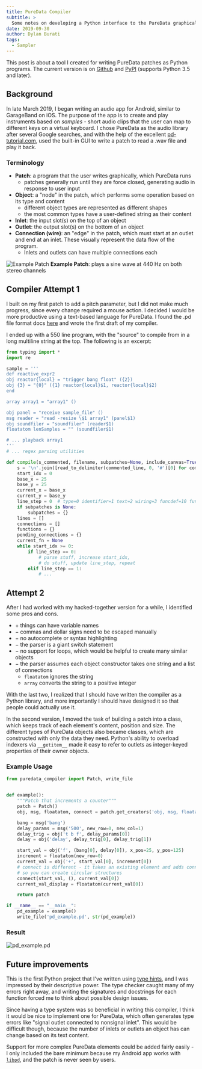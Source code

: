 ```yaml
---
title: PureData Compiler
subtitle: >
  Some notes on developing a Python interface to the PureData graphical audio language.
date: 2019-09-30
author: Dylan Burati
tags:
  - Sampler
---
```

This post is about a tool I created for writing PureData patches as Python
programs. The current version is on [Github][repo] and [PyPI][pypi] (supports
Python 3.5 and later).

[repo]: https://github.com/dylanburati/puredata-compiler
[pypi]: https://pypi.org/project/puredata-compiler

## Background

In late March 2019, I began writing an audio app for Android, similar to
GarageBand on iOS. The purpose of the app is to create and play instruments
based on *samples* - short audio clips that the user can map to different keys
on a virtual keyboard. I chose PureData as the audio library after several
Google searches, and with the help of the excellent [pd-tutorial.com](http://pd-tutorial.com),
used the built-in GUI to write a patch to read a .wav file and play it back.

### Terminology

- **Patch**: a program that the user writes graphically, which PureData runs
  - patches generally run until they are force closed, generating audio in
    response to user input
- **Object**: a "node" in the patch, which performs some operation based on its
  type and content
  - different object types are represented as different shapes
  - the most common types have a user-defined string as their content
- **Inlet**: the input slot(s) on the top of an object
- **Outlet**: the output slot(s) on the bottom of an object
- **Connection (wire)**: an "edge" in the patch, which must start at an outlet
  and end at an inlet. These visually represent the data flow of the program.
  - Inlets and outlets can have multiple connections each

![Example Patch](/assets/puredata-patch-example.png)
**Example Patch**: plays a sine wave at 440 Hz on both stereo channels

## Compiler Attempt 1

I built on my first patch to add a pitch parameter, but I did not make much
progress, since every change required a mouse action. I decided I would be more
productive using a text-based language for PureData. I found the .pd file format
docs [here][PdFileFormat] and wrote the first draft of my compiler.

[PdFileFormat]: https://puredata.info/docs/developer/PdFileFormat

I ended up with a 550 line program, with the "source" to compile from in a long
multiline string at the top. The following is an excerpt:

```python
from typing import *
import re

sample = '''
def reactive_expr2
obj reactor{local} = "trigger bang float" ({2})
obj {3} = "{0}" ({1} reactor{local}$1, reactor{local}$2)
end

array array1 = "array1" ()

obj panel = "receive sample_file" ()
msg reader = "read -resize \$1 array1" (panel$1)
obj soundfiler = "soundfiler" (reader$1)
floatatom lenSamples = "" (soundfiler$1)

# ... playback array1
'''
# ... regex parsing utilities

def compile(s_commented, filename, subpatches=None, include_canvas=True):
    s = '\n'.join([read_to_delimiter(commented_line, 0, '#')[0] for commented_line in s_commented.splitlines()])
    start_idx = 0
    base_x = 25
    base_y = 25
    current_x = base_x
    current_y = base_y
    line_step = 0  # type=0 identifier=1 text=2 wiring=3 funcdef=10 funccall=20 error=-1
    if subpatches is None:
        subpatches = {}
    lines = []
    connections = []
    functions = {}
    pending_connections = {}
    current_fn = None
    while start_idx >= 0:
        if line_step == 0:
            # parse stuff, increase start_idx,
            # do stuff, update line_step, repeat
        elif line_step == 1:
            # ...
```

## Attempt 2

After I had worked with my hacked-together version for a while, I identified
some pros and cons.

- <span class="font-bold text-lg text-green-500">+</span>
  things can have variable names
- <span class="font-bold text-lg text-red-500">&minus;</span>
  commas and dollar signs need to be escaped manually
- <span class="font-bold text-lg text-red-500">&minus;</span>
  no autocomplete or syntax highlighting
- <span class="font-bold text-lg text-red-500">&minus;</span>
  the parser is a giant switch statement
- <span class="font-bold text-lg text-red-500">&minus;</span>
  no support for loops, which would be helpful to create many
  similar objects
- <span class="font-bold text-lg text-red-500">&minus;</span>
  the parser assumes each object constructor takes one string and a list of
  connections
  - `floatatom` ignores the string
  - `array` converts the string to a positive integer

With the last two, I realized that I should have written the compiler as a
Python library, and more importantly I should have designed it so that people
could actually use it.

In the second version, I moved the task of building a patch into a class, which
keeps track of each element's content, position and size. The different types of
PureData objects also became classes, which are constructed with only the data
they need. Python's ability to overload indexers via `__getitem__` made it
easy to refer to outlets as integer-keyed properties of their owner objects.

### Example Usage

```python
from puredata_compiler import Patch, write_file


def example():
    """Patch that increments a counter"""
    patch = Patch()
    obj, msg, floatatom, connect = patch.get_creators('obj, msg, floatatom, connect')

    bang = msg('bang')
    delay_params = msg('500', new_row=0, new_col=1)
    delay_trig = obj('t b f', delay_params[0])
    delay = obj('delay', delay_trig[0], delay_trig[1])

    start_val = obj('f', (bang[0], delay[0]), x_pos=25, y_pos=125)
    increment = floatatom(new_row=0)
    current_val = obj('+', start_val[0], increment[0])
    # connect is different - it takes an existing element and adds connections,
    # so you can create circular structures
    connect(start_val, (), current_val[0])
    current_val_display = floatatom(current_val[0])

    return patch

if __name__ == "__main__":
    pd_example = example()
    write_file('pd_example.pd', str(pd_example))
```

### Result

![pd_example.pd](/assets/puredata-compiler1.png)

## Future improvements

This is the first Python project that I've written using [type hints][typing],
and I was impressed by their descriptive power. The type checker caught many of
my errors right away, and writing the signatures and docstrings for each
function forced me to think about possible design issues.

[typing]: https://docs.python.org/3/library/typing.html

Since having a type system was so beneficial in writing this compiler, I think
it would be nice to implement one for PureData, which often generates type
errors like "signal outlet connected to nonsignal inlet". This would be
difficult though, because the number of inlets or outlets an object has can
change based on its text content.

Support for more complex PureData elements could be added fairly easily - I only
included the bare minimum because my Android app works with
[`libpd`](https://github.com/libpd/pd-for-android), and the patch is never seen
by users.
